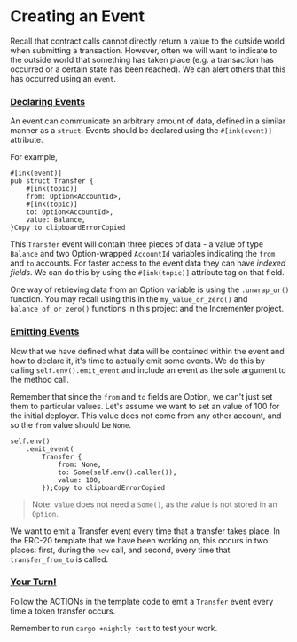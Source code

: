 # Creating an Event

Recall that contract calls cannot directly return a value to the outside world when submitting a transaction. However, often we will want to indicate to the outside world that something has taken place \(e.g. a transaction has occurred or a certain state has been reached\). We can alert others that this has occurred using an `event`.

### [Declaring Events](https://substrate.dev/substrate-contracts-workshop/#/2/creating-an-event?id=declaring-events) <a id="declaring-events"></a>

An event can communicate an arbitrary amount of data, defined in a similar manner as a `struct`. Events should be declared using the `#[ink(event)]` attribute.

For example,

```text
#[ink(event)]
pub struct Transfer {
    #[ink(topic)]
    from: Option<AccountId>,
    #[ink(topic)]
    to: Option<AccountId>,
    value: Balance,
}Copy to clipboardErrorCopied
```

This `Transfer` event will contain three pieces of data - a value of type `Balance` and two Option-wrapped `AccountId` variables indicating the `from` and `to` accounts. For faster access to the event data they can have _indexed fields_. We can do this by using the `#[ink(topic)]` attribute tag on that field.

One way of retrieving data from an Option variable is using the `.unwrap_or()` function. You may recall using this in the `my_value_or_zero()` and `balance_of_or_zero()` functions in this project and the Incrementer project.

### [Emitting Events](https://substrate.dev/substrate-contracts-workshop/#/2/creating-an-event?id=emitting-events) <a id="emitting-events"></a>

Now that we have defined what data will be contained within the event and how to declare it, it's time to actually emit some events. We do this by calling `self.env().emit_event` and include an event as the sole argument to the method call.

Remember that since the `from` and `to` fields are Option, we can't just set them to particular values. Let's assume we want to set an value of 100 for the initial deployer. This value does not come from any other account, and so the `from` value should be `None`.

```text
self.env()
    .emit_event(
        Transfer {
            from: None,
            to: Some(self.env().caller()),
            value: 100,
        });Copy to clipboardErrorCopied
```

> Note: `value` does not need a `Some()`, as the value is not stored in an `Option`.

We want to emit a Transfer event every time that a transfer takes place. In the ERC-20 template that we have been working on, this occurs in two places: first, during the `new` call, and second, every time that `transfer_from_to` is called.

### [Your Turn!](https://substrate.dev/substrate-contracts-workshop/#/2/creating-an-event?id=your-turn) <a id="your-turn"></a>

Follow the ACTIONs in the template code to emit a `Transfer` event every time a token transfer occurs.

Remember to run `cargo +nightly test` to test your work.[  
](https://substrate.dev/substrate-contracts-workshop/#/2/transferring-tokens)


